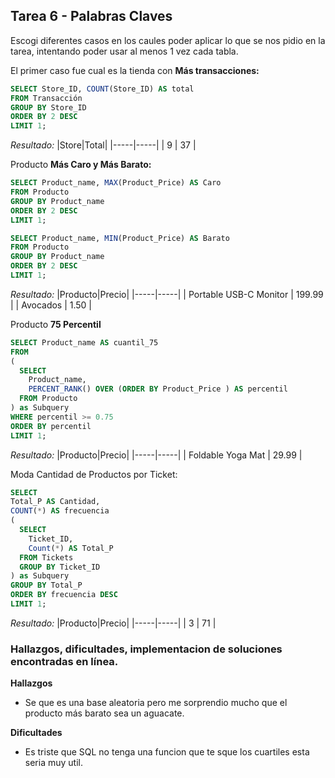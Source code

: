## Tarea 6 - Palabras Claves
Escogi diferentes casos en los caules poder aplicar lo que se nos pidio en la tarea, intentando poder usar al menos 1 vez cada tabla.

El primer caso fue cual es la tienda con **Más transacciones:**
```sql
SELECT Store_ID, COUNT(Store_ID) AS total
FROM Transacción
GROUP BY Store_ID
ORDER BY 2 DESC
LIMIT 1;
```

*Resultado:* 
|Store|Total|
|-----|-----|
|  9  | 37  |

Producto **Más Caro y Más Barato:**
```sql
SELECT Product_name, MAX(Product_Price) AS Caro
FROM Producto
GROUP BY Product_name
ORDER BY 2 DESC
LIMIT 1;

SELECT Product_name, MIN(Product_Price) AS Barato
FROM Producto
GROUP BY Product_name
ORDER BY 2 DESC
LIMIT 1;
```

*Resultado:* 
|Producto|Precio|
|-----|-----|
|  Portable USB-C Monitor  | 199.99  |
|  Avocados | 1.50  |

Producto **75 Percentil**
```sql
SELECT Product_name AS cuantil_75
FROM 
(
  SELECT 
    Product_name,
    PERCENT_RANK() OVER (ORDER BY Product_Price ) AS percentil
  FROM Producto
) as Subquery
WHERE percentil >= 0.75
ORDER BY percentil
LIMIT 1;
```

*Resultado:* 
|Producto|Precio|
|-----|-----|
|  Foldable Yoga Mat  | 29.99  |

Moda Cantidad de Productos por Ticket:
```sql
SELECT 
Total_P AS Cantidad, 
COUNT(*) AS frecuencia
(
  SELECT 
    Ticket_ID,
    Count(*) AS Total_P
  FROM Tickets
  GROUP BY Ticket_ID
) as Subquery
GROUP BY Total_P
ORDER BY frecuencia DESC
LIMIT 1;
```

*Resultado:* 
|Producto|Precio|
|-----|-----|
| 3 | 71  |

### Hallazgos, dificultades, implementacion de soluciones encontradas en línea.
**Hallazgos**
- Se que es una base aleatoria pero me sorprendio mucho que el producto más barato sea un aguacate.

**Dificultades**
- Es triste que SQL no tenga una funcion que te sque los cuartiles esta seria muy util.